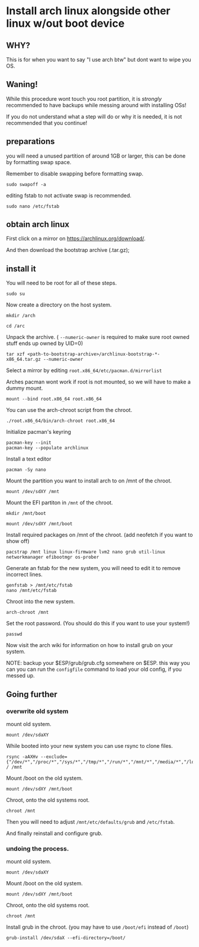 # Install arch linux alongside other linux w/out boot device

## WHY?

This is for when you want to say "I use arch btw" but dont want to wipe you OS.

## Waning!

While this procedure wont touch you root partition, it is *strongly* recommended to have backups while messing around with installing OSs!

If you do not understand what a step will do or why it is needed, it is not recommended that you continue!

## preparations

you will need a unused partition of around 1GB or larger, this can be done by formatting swap space.

Remember to disable swapping before formatting swap.

```sudo swapoff -a```

editing fstab to not activate swap is recommended.

```sudo nano /etc/fstab```

## obtain arch linux

First click on a mirror on https://archlinux.org/download/.

And then download the bootstrap archive (.tar.gz);

## install it

You will need to be root for all of these steps.

```
sudo su
```

Now create a directory on the host system.

```
mkdir /arch
```

```
cd /arc
```

Unpack the archive. ( ``--numeric-owner`` is required to make sure root owned stuff ends up owned by UID=0)

```
tar xzf <path-to-bootstrap-archive>/archlinux-bootstrap-*-x86_64.tar.gz --numeric-owner
```

Select a mirror by editing ``root.x86_64/etc/pacman.d/mirrorlist``

Arches pacman wont work if root is not mounted, so we will have to make a dummy mount.

```
mount --bind root.x86_64 root.x86_64
```

You can use the arch-chroot script from the chroot.

```
./root.x86_64/bin/arch-chroot root.x86_64
```

Initialize pacman's keyring

```
pacman-key --init
pacman-key --populate archlinux
```

Install a text editor

```
pacman -Sy nano
```

Mount the partition you want to install arch to on /mnt of the chroot.

```
mount /dev/sdXY /mnt
```

Mount the EFI partiton in ``/mnt`` of the chroot.

```
mkdir /mnt/boot
```

```
mount /dev/sdXY /mnt/boot
```

Install required packages on /mnt of the chroot. (add neofetch if you want to show off)

```
pacstrap /mnt linux linux-firmware lvm2 nano grub util-linux networkmanager efibootmgr os-prober
```

Generate an fstab for the new system, you will need to edit it to remove incorrect lines.

```
genfstab > /mnt/etc/fstab
nano /mnt/etc/fstab
```

Chroot into the new system.


```
arch-chroot /mnt
```

Set the root password. (You should do this if you want to use your system!)

```
passwd
```

Now visit the arch wiki for information on how to install grub on your system.

NOTE: backup your $ESP/grub/grub.cfg somewhere on $ESP. this way you can you can run the  ``configfile`` command to load your old config, if you messed up. 

## Going further

### overwrite old system

mount old system.

```
mount /dev/sdaXY
```

While booted into your new system you can use rsync to clone files.

```
rsync -aAXHv --exclude={"/dev/*","/proc/*","/sys/*","/tmp/*","/run/*","/mnt/*","/media/*","/lost+found","/home/*","/root/*"} / /mnt
```

Mount /boot on the old system.

```
mount /dev/sdXY /mnt/boot
```


Chroot, onto the old systems root.

```
chroot /mnt
```


Then you will need to adjust ``/mnt/etc/defaults/grub`` and ``/etc/fstab``.

And finally reinstall and configure grub.

### undoing the process.

mount old system.

```
mount /dev/sdaXY
```

Mount /boot on the old system.

```
mount /dev/sdXY /mnt/boot
```

Chroot, onto the old systems root.

```
chroot /mnt
```

Install grub in the chroot. (you may have to use ``/boot/efi`` instead of ``/boot``)

```grub-install /dev/sdaX --efi-directory=/boot/```
